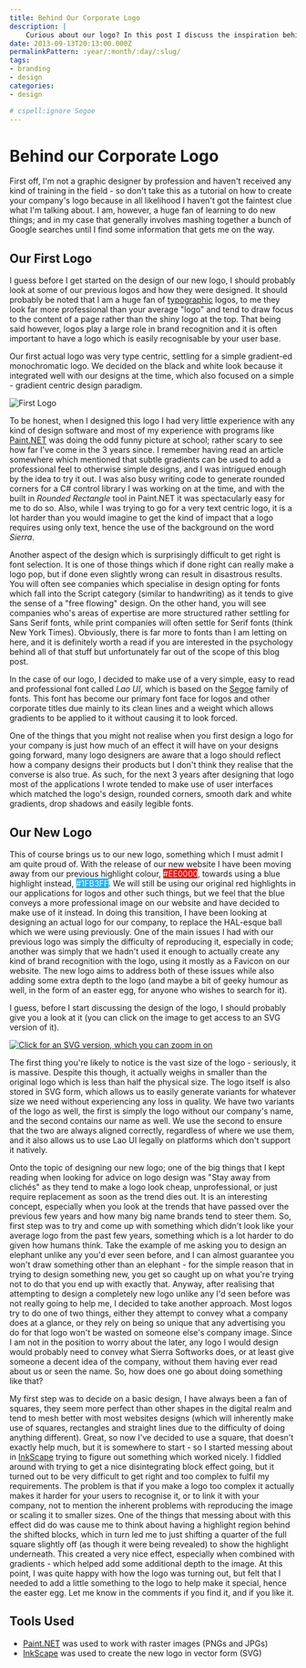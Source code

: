 ```yaml
---
title: Behind Our Corporate Logo
description: |
    Curious about our logo? In this post I discuss the inspiration behind it and how various decisions were made.
date: 2013-09-13T20:13:00.000Z
permalinkPattern: :year/:month/:day/:slug/
tags:
- branding
- design
categories:
- design

# cspell:ignore Segoe
---
```

# Behind our Corporate Logo

First off, I'm not a graphic designer by profession and haven't received any kind of training in the field -
so don't take this as a tutorial on how to create your company's logo because in all likelihood I haven't got
the faintest clue what I'm talking about. I am, however, a huge fan of learning to do new things; and in my case
that generally involves mashing together a bunch of Google searches until I find some information that gets me on the way.

<!-- more -->

## Our First Logo
I guess before I get started on the design of our new logo, I should probably look at some of our previous logos and how
they were designed. It should probably be noted that I am a huge fan of [typographic](http://en.wikipedia.org/wiki/Typography)
logos, to me they look far more professional than your average "logo" and tend to draw focus to the content of a page rather
than the shiny logo at the top. That being said however, logos play a large role in brand recognition and it is often important
to have a logo which is easily recognisable by your user base.

Our first actual logo was very type centric, settling for a simple gradient-ed monochromatic logo. We decided on the
black and white look because it integrated well with our designs at the time, which also focused on a simple - gradient
centric design paradigm.

![First Logo](https://cdn.sierrasoftworks.com/logos/old_logo.png)

To be honest, when I designed this logo I had very little experience with any kind of design software and most of my
experience with programs like [Paint.NET](http://www.getpaint.net/) was doing the odd funny picture at school; rather
scary to see how far I've come in the 3 years since. I remember having read an article somewhere which mentioned that
subtle gradients can be used to add a professional feel to otherwise simple designs, and I was intrigued enough by the idea
to try it out. I was also busy writing code to generate rounded corners for a C# control library I was working on at the time,
and with the built in *Rounded Rectangle* tool in Paint.NET it was spectacularly easy for me to do so. Also, while I was
trying to go for a very text centric logo, it is a lot harder than you would imagine to get the kind of impact that a logo
requires using only text, hence the use of the background on the word *Sierra*.

Another aspect of the design which is surprisingly difficult to get right is font selection. It is one of those things
which if done right can really make a logo pop, but if done even slightly wrong can result in disastrous results.
You will often see companies which specialise in design opting for fonts which fall into the Script category
(similar to handwriting) as it tends to give the sense of a "free flowing" design. On the other hand, you will see
companies who's areas of expertise are more structured rather settling for Sans Serif fonts, while print companies
will often settle for Serif fonts (think New York Times). Obviously, there is far more to fonts than I am letting on here,
and it is definitely worth a read if you are interested in the psychology behind all of that stuff but unfortunately far
out of the scope of this blog post.

In the case of our logo, I decided to make use of a very simple, easy to read and professional font called *Lao UI*,
which is based on the [Segoe](http://en.wikipedia.org/wiki/Segoe) family of fonts. This font has become our primary font
face for logos and other corporate titles due mainly to its clean lines and a weight which allows gradients to be applied
to it without causing it to look forced.

One of the things that you might not realise when you first design a logo for your company is just how much of an effect it
will have on your designs going forward, many logo designers are aware that a logo should reflect how a company designs their
products but I don't think they realise that the converse is also true. As such, for the next 3 years after designing that logo
most of the applications I wrote tended to make use of user interfaces which matched the logo's design, rounded corners,
smooth dark and white gradients, drop shadows and easily legible fonts.

## Our New Logo
This of course brings us to our new logo, something which I must admit I am quite proud of. With the release of our new
website I have been moving away from our previous highlight colour, <span style="color:#fff;background:#e00;">#EE0000</span>,
towards using a blue highlight instead, <span style="color:#fff;background:#1fb3ff;">#1FB3FF</span>. We will still be using
our original red highlights in our applications for logos and other such things, but we feel that the blue conveys a more
professional image on our website and have decided to make use of it instead. In doing this transition, I have been looking
at designing an actual logo for our company, to replace the HAL-esque ball which we were using previously.
One of the main issues I had with our previous logo was simply the difficulty of reproducing it, especially in code;
another was simply that we hadn't used it enough to actually create any kind of brand recognition with the logo,
using it mostly as a Favicon on our website. The new logo aims to address both of these issues while also adding
some extra depth to the logo (and maybe a bit of geeky humour as well, in the form of an easter egg, for anyone who
wishes to search for it).

I guess, before I start discussing the design of the logo, I should probably give you a look at it
(you can click on the image to get access to an SVG version of it).

[![Click for an SVG version, which you can zoom in on](https://cdn.sierrasoftworks.com/logos/logo_medium.png)](https://cdn.sierrasoftworks.com/logos/logo.svg)

The first thing you're likely to notice is the vast size of the logo - seriously, it is massive.
Despite this though, it actually weighs in smaller than the original logo which is less than half the physical size.
The logo itself is also stored in SVG form, which allows us to easily generate variants for whatever size we need without
experiencing any loss in quality. We have two variants of the logo as well, the first is simply the logo without our company's
name, and the second contains our name as well. We use the second to ensure that the two are always aligned correctly,
regardless of where we use them, and it also allows us to use Lao UI legally on platforms which don't support it natively.

Onto the topic of designing our new logo; one of the big things that I kept reading when looking for advice on logo design
was "Stay away from clichés" as they tend to make a logo look cheap, unprofessional, or just require replacement as soon
as the trend dies out. It is an interesting concept, especially when you look at the trends that have passed over the
previous few years and how many big name brands tend to steer them. So, first step was to try and come up with
something which didn't look like your average logo from the past few years, something which is a lot harder to do given how
humans think. Take the example of me asking you to design an elephant unlike any you'd ever seen before, and I can almost
guarantee you won't draw something other than an elephant - for the simple reason that in trying to design something new,
you get so caught up on what you're trying not to do that you end up with exactly that. Anyway, after realising that
attempting to design a completely new logo unlike any I'd seen before was not really going to help me, I decided to take
another approach. Most logos try to do one of two things, either they attempt to convey what a company does at a glance,
or they rely on being so unique that any advertising you do for that logo won't be wasted on someone else's company image.
Since I am not in the position to worry about the later, any logo I would design would probably need to convey what
Sierra Softworks does, or at least give someone a decent idea of the company, without them having ever read about us or
seen the name. So, how does one go about doing something like that?

My first step was to decide on a basic design, I have always been a fan of squares, they seem more perfect than other
shapes in the digital realm and tend to mesh better with most websites designs (which will inherently make use of squares,
rectangles and straight lines due to the difficulty of doing anything different). Great, so now I've decided to use a square,
that doesn't exactly help much, but it is somewhere to start - so I started messing about in [InkScape](http://inkscape.org/)
trying to figure out something which worked nicely. I fiddled around with trying to get a nice disintegrating block effect
going, but it turned out to be very difficult to get right and too complex to fulfil my requirements. The problem is that if
you make a logo too complex it actually makes it harder for your users to recognise it, or to link it with your company,
not to mention the inherent problems with reproducing the image or scaling it to smaller sizes. One of the things that
messing about with this effect did do was cause me to think about having a highlight region behind the shifted blocks,
which in turn led me to just shifting a quarter of the full square slightly off (as though it were being revealed) to
show the highlight underneath. This created a very nice effect, especially when combined with gradients - which helped add
some additional depth to the image. At this point, I was quite happy with how the logo was turning out, but felt that I
needed to add a little something to the logo to help make it special, hence the easter egg. Let me know in the comments
if you find it, and if you like it.

## Tools Used

 - [Paint.NET](http://www.getpaint.net) was used to work with raster images (PNGs and JPGs)
 - [InkScape](http://inkscape.org) was used to create the new logo in vector form (SVG)
